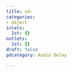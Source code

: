 ```yaml
---
title: vd~
categories:
- object
inlets:
  1st: {}
outlets:
  1st: {}
draft: false
pdcategory: Audio Delay

---
```


